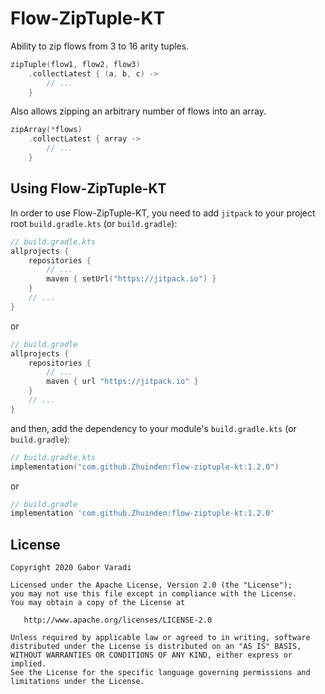 # Flow-ZipTuple-KT

Ability to zip flows from 3 to 16 arity tuples.

``` kotlin
zipTuple(flow1, flow2, flow3)
    .collectLatest { (a, b, c) ->
        // ...
    }
```

Also allows zipping an arbitrary number of flows into an array.

``` kotlin
zipArray(*flows)
    .collectLatest { array ->
        // ...
    }
```

## Using Flow-ZipTuple-KT

In order to use Flow-ZipTuple-KT, you need to add `jitpack` to your project root `build.gradle.kts`
(or `build.gradle`):

``` kotlin
// build.gradle.kts
allprojects {
    repositories {
        // ...
        maven { setUrl("https://jitpack.io") }
    }
    // ...
}
```

or

``` groovy
// build.gradle
allprojects {
    repositories {
        // ...
        maven { url "https://jitpack.io" }
    }
    // ...
}
```

and then, add the dependency to your module's `build.gradle.kts` (or `build.gradle`):

``` kotlin
// build.gradle.kts
implementation("com.github.Zhuinden:flow-ziptuple-kt:1.2.0")
```

or

``` groovy
// build.gradle
implementation 'com.github.Zhuinden:flow-ziptuple-kt:1.2.0'
```

## License

    Copyright 2020 Gabor Varadi

    Licensed under the Apache License, Version 2.0 (the "License");
    you may not use this file except in compliance with the License.
    You may obtain a copy of the License at

       http://www.apache.org/licenses/LICENSE-2.0

    Unless required by applicable law or agreed to in writing, software
    distributed under the License is distributed on an "AS IS" BASIS,
    WITHOUT WARRANTIES OR CONDITIONS OF ANY KIND, either express or implied.
    See the License for the specific language governing permissions and
    limitations under the License.
